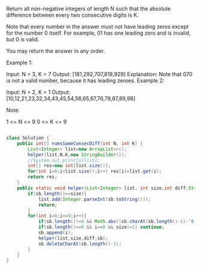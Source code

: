 Return all non-negative integers of length N such that the absolute difference between every two consecutive digits is K.

Note that every number in the answer must not have leading zeros except for the number 0 itself. For example, 01 has one leading zero and is invalid, but 0 is valid.

You may return the answer in any order.

 

Example 1:

Input: N = 3, K = 7
Output: [181,292,707,818,929]
Explanation: Note that 070 is not a valid number, because it has leading zeroes.
Example 2:

Input: N = 2, K = 1
Output: [10,12,21,23,32,34,43,45,54,56,65,67,76,78,87,89,98]
 

Note:

1 <= N <= 9
0 <= K <= 9


```java

class Solution {
    public int[] numsSameConsecDiff(int N, int K) {
        List<Integer> list=new ArrayList<>();
        helper(list,N,K,new StringBuilder());
        //System.out.println(list);
        int[] res=new int[list.size()];
        for(int i=0;i<list.size();i++) res[i]=list.get(i);
        return res;
    }
    public static void helper(List<Integer> list, int size,int diff,StringBuilder sb){
        if(sb.length()==size){
            list.add(Integer.parseInt(sb.toString()));
            return;
        }
        for(int i=0;i<=9;i++){
            if(sb.length()!=0 && Math.abs((sb.charAt(sb.length()-1)-'0')-i)!=diff) continue;
            if(sb.length()==0 && i==0 && size!=1) continue;
            sb.append(i);
            helper(list,size,diff,sb);
            sb.deleteCharAt(sb.length()-1);
        }
    }
}
```
